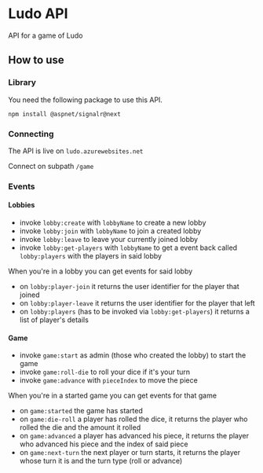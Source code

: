 # Ludo API

API for a game of Ludo

## How to use

### Library

You need the following package to use this API.

`npm install @aspnet/signalr@next`

### Connecting

The API is live on `ludo.azurewebsites.net`

Connect on subpath `/game`

### Events

#### Lobbies

- invoke `lobby:create` with `lobbyName` to create a new lobby
- invoke `lobby:join` with `lobbyName` to join a created lobby
- invoke `lobby:leave` to leave your currently joined lobby
- invoke `lobby:get-players` with `lobbyName` to get a event back called `lobby:players` with the players in said lobby

When you're in a lobby you can get events for said lobby

- on `lobby:player-join` it returns the user identifier for the player that joined
- on `lobby:player-leave` it returns the user identifier for the player that left
- on `lobby:players` (has to be invoked via `lobby:get-players`) it returns a list of player's details

#### Game

- invoke `game:start` as admin (those who created the lobby) to start the game
- invoke `game:roll-die` to roll your dice if it's your turn
- invoke `game:advance` with `pieceIndex` to move the piece

When you're in a started game you can get events for that game

- on `game:started` the game has started
- on `game:die-roll` a player has rolled the dice, it returns the player who rolled the die and the amount it rolled
- on `game:advanced` a player has advanced his piece, it returns the player who advanced his piece and the index of said piece
- on `game:next-turn` the next player or turn starts, it returns the player whose turn it is and the turn type (roll or advance)
